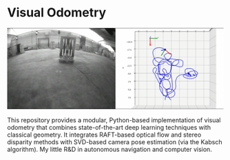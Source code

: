 # Visual Odometry

![Camera Tracking](./readme/camera_tracking.png)

This repository provides a modular, Python-based implementation of visual odometry that combines state-of-the-art deep learning techniques with classical geometry. It integrates RAFT-based optical flow and stereo disparity methods with SVD-based camera pose estimation (via the Kabsch algorithm). My little R&D in autonomous navigation and computer vision.
